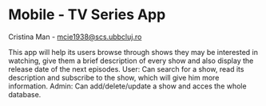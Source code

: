 # Mobile - TV Series App 
Cristina Man - mcie1938@scs.ubbcluj.ro

This app will help its users browse through shows they may be interested in watching, 
give them a brief description of every show and also display the release date of the 
next episodes.
User: Can search for a show, read its description and subscribe to the show, which will give
 him more information.
Admin: Can add/delete/update a show and acces the whole database.
